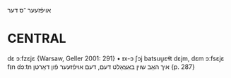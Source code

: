 אויפֿזעער
־ס
דער

CENTRAL
========

dɛ ɔːfzɛjɛ {Warsaw, Geller 2001: 291}
	•	ᵻx-ɔ ʃɔj batsuu̯ɛɬt dɛjm, dɛm ɔːfsɛjɛ fᵻn dɔːtn איך האָב שוין באַצאָלט דעם, דעם אויפֿזעער פֿון דאָרטן  {p. 287}

